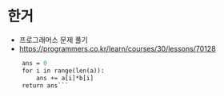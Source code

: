 # 한거
- 프로그래머스 문제 풀기
- https://programmers.co.kr/learn/courses/30/lessons/70128
```def solution(a, b):
    ans = 0
    for i in range(len(a)):
        ans += a[i]*b[i]
    return ans```
